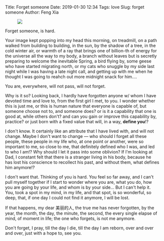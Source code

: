 Title: Forget someone
Date: 2019-01-30 12:34
Tags: love
Slug: forget someone
Author: Feng Xia

<figure class="col s12">
  <img src="/images/bunny2.jpg"/>
</figure>

Forget someone, is hard.

Your image kept popping into my head this morning, on treadmill, on a
path walked from building to building, in the sun, by the shadow of a
tree, in the cold winter air, or warmth of a ray that brings one of
billion-th of energy for the universe all the way to my body, a branch
without leaves but is secretly preparing to welcome the inevitable
Spring, a bird flying by, some geese who have started migrating north,
or my cats who snuggle by my side last night while I was having a late
night call, and getting up with me when he thought I was going to
reahch out more midnight snack for him....

You are, everywhere, will not pass, will not forget.

Why is it so? Looking back, I hardly have forgotten anyone w/ whom I
have devoted time and love to, from the first girl I met, to you. I
wonder whether this is just me, or this is human nature that everyone
is capable of, but someone choose not to, and someone does? or is it a
capability that one is good at, while others don't? and can you gain
or improve this capability by, practice? or just born with a fixed
value that will, in a way, **define you**!? 

I don't know. It certainly like an attribute that I have lived with,
and will not change. Maybe I don't want to change &mdash; who should I
forget all these people, these people in my life who, at one point or
another, were so important to me, so close to me, that definitely
defined who I was, and led to who I am!? Why should I let it pass into
some oblivion? If I'm looking at Dad, I constant felt that there is a
stranger living in his body, because he has lost his conscience to
recollect his past, and without them, what defines him anymore!?

I don't want that. Thinking of you is hard. You feel so far away, and
I can't pull myself together if I start to wonder where you are, what
you do, how you are going by your life, and whom is by your
side... But I can't help it. You, took a spot in my mind, in my life,
and that spot, is so wonderful, so deep, that, if one day I could not
find it anymore, I will be lost.

If that happens, my dear 美丽的人, the true me has never forgotten, by
the year, the month, the day, the minute, the second, the every single
elapse of mind, of moment in life; the one who forgets, is not me
anymore.

Don't forget, I pray, till the day I die, till the day I am reborn,
over and over and over, just with a hope to, see you.
